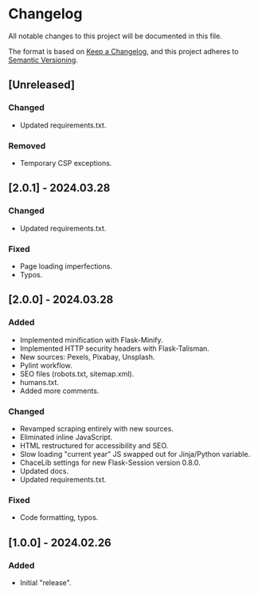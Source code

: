 # Changelog

All notable changes to this project will be documented in this file.

The format is based on [Keep a Changelog](https://keepachangelog.com/en/1.1.0/),
and this project adheres to [Semantic Versioning](https://semver.org/spec/v2.0.0.html).

## [Unreleased]

### Changed

- Updated requirements.txt.

### Removed

- Temporary CSP exceptions.

## [2.0.1] - 2024.03.28

### Changed

- Updated requirements.txt.

### Fixed

- Page loading imperfections.
- Typos.

## [2.0.0] - 2024.03.28

### Added

- Implemented minification with Flask-Minify.
- Implemented HTTP security headers with Flask-Talisman.
- New sources: Pexels, Pixabay, Unsplash.
- Pylint workflow.
- SEO files (robots.txt, sitemap.xml).
- humans.txt.
- Added more comments.

### Changed

- Revamped scraping entirely with new sources.
- Eliminated inline JavaScript.
- HTML restructured for accessibility and SEO.
- Slow loading "current year" JS swapped out for Jinja/Python variable.
- ChaceLib settings for new Flask-Session version 0.8.0.
- Updated docs.
- Updated requirements.txt.

### Fixed

- Code formatting, typos.

## [1.0.0] - 2024.02.26

### Added

- Initial "release".
